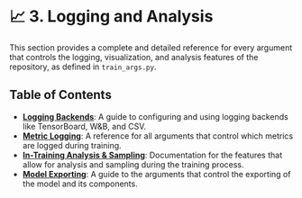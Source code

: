 # 📈 3. Logging and Analysis

This section provides a complete and detailed reference for every argument that controls the logging, visualization, and analysis features of the repository, as defined in `train_args.py`.

## Table of Contents

-   [**Logging Backends**](./1_Logging_Backends.md): A guide to configuring and using logging backends like TensorBoard, W&B, and CSV.
-   [**Metric Logging**](./2_Metric_Logging.md): A reference for all arguments that control which metrics are logged during training.
-   [**In-Training Analysis & Sampling**](./3_In-Training_Analysis_and_Sampling.md): Documentation for the features that allow for analysis and sampling during the training process.
-   [**Model Exporting**](./4_Model_Exporting.md): A guide to the arguments that control the exporting of the model and its components.
